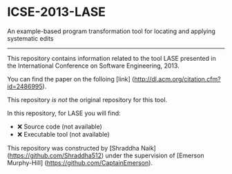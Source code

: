 # ICSE-2013-LASE
An example-based program transformation tool for locating and applying systematic edits


***

This repository contains information related to the tool LASE presented in the International Conference on Software Engineering, 2013.

You can find the paper on the folloing [link] (http://dl.acm.org/citation.cfm?id=2486995).

This repository <i>is not</i> the original repository for this tool.

 In this repository, for LASE you will find:

  - :x: Source code (not available)
  - :x: Executable tool (not available)

   This repository was constructed by [Shraddha Naik] (https://github.com/Shraddha512) under the supervision of [Emerson Murphy-Hill] (https://github.com/CaptainEmerson).

